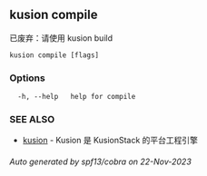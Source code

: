 ## kusion compile

已废弃：请使用 kusion build

```
kusion compile [flags]
```

### Options

```
  -h, --help   help for compile
```

### SEE ALSO

* [kusion](kusion.md)	 - Kusion 是 KusionStack 的平台工程引擎

###### Auto generated by spf13/cobra on 22-Nov-2023

